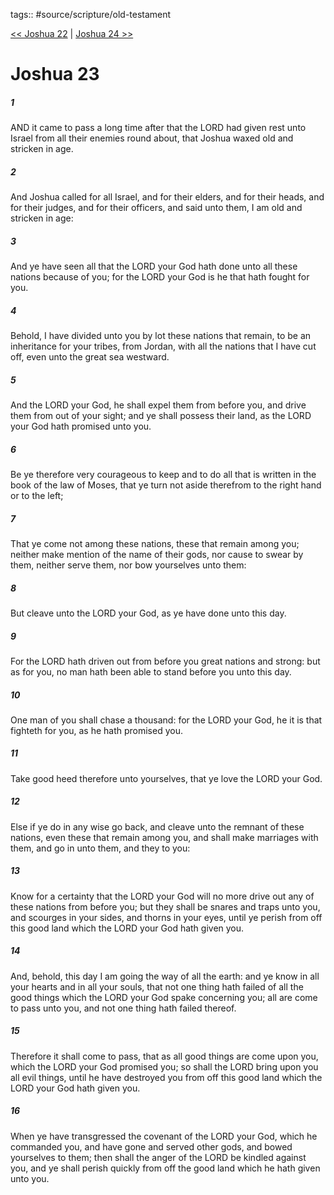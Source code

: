 tags:: #source/scripture/old-testament

[<< Joshua 22](old-testament/06_Joshua/Joshua_22.md) | [Joshua 24 >>](old-testament/06_Joshua/Joshua_24.md)

# Joshua 23

##### 1

AND it came to pass a long time after that the LORD had given rest unto Israel from all their enemies round about, that Joshua waxed old and stricken in age.

##### 2

And Joshua called for all Israel, and for their elders, and for their heads, and for their judges, and for their officers, and said unto them, I am old and stricken in age:

##### 3

And ye have seen all that the LORD your God hath done unto all these nations because of you; for the LORD your God is he that hath fought for you.

##### 4

Behold, I have divided unto you by lot these nations that remain, to be an inheritance for your tribes, from Jordan, with all the nations that I have cut off, even unto the great sea westward.

##### 5

And the LORD your God, he shall expel them from before you, and drive them from out of your sight; and ye shall possess their land, as the LORD your God hath promised unto you.

##### 6

Be ye therefore very courageous to keep and to do all that is written in the book of the law of Moses, that ye turn not aside therefrom to the right hand or to the left;

##### 7

That ye come not among these nations, these that remain among you; neither make mention of the name of their gods, nor cause to swear by them, neither serve them, nor bow yourselves unto them:

##### 8

But cleave unto the LORD your God, as ye have done unto this day.

##### 9

For the LORD hath driven out from before you great nations and strong: but as for you, no man hath been able to stand before you unto this day.

##### 10

One man of you shall chase a thousand: for the LORD your God, he it is that fighteth for you, as he hath promised you.

##### 11

Take good heed therefore unto yourselves, that ye love the LORD your God.

##### 12

Else if ye do in any wise go back, and cleave unto the remnant of these nations, even these that remain among you, and shall make marriages with them, and go in unto them, and they to you:

##### 13

Know for a certainty that the LORD your God will no more drive out any of these nations from before you; but they shall be snares and traps unto you, and scourges in your sides, and thorns in your eyes, until ye perish from off this good land which the LORD your God hath given you.

##### 14

And, behold, this day I am going the way of all the earth: and ye know in all your hearts and in all your souls, that not one thing hath failed of all the good things which the LORD your God spake concerning you; all are come to pass unto you, and not one thing hath failed thereof.

##### 15

Therefore it shall come to pass, that as all good things are come upon you, which the LORD your God promised you; so shall the LORD bring upon you all evil things, until he have destroyed you from off this good land which the LORD your God hath given you.

##### 16

When ye have transgressed the covenant of the LORD your God, which he commanded you, and have gone and served other gods, and bowed yourselves to them; then shall the anger of the LORD be kindled against you, and ye shall perish quickly from off the good land which he hath given unto you.

